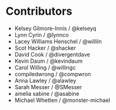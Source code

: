 Contributors
=============

* Kelsey Gilmore-Innis / @kelseyq
* Lynn Cyrin / @lynnco
* Lacey Williams Henschel / @williln
* Scot Hacker / @shacker
* David Cook / @divergentdave
* Kevin Daum / @kevindaum
* Carol Willing / @willingc
* compiledwrong / @compwron
* Anna Lawley / @alawley
* Sarah Messer / @SMesser
* amelia sabine / @asabine
* Michael Whetten / @monster-michael
